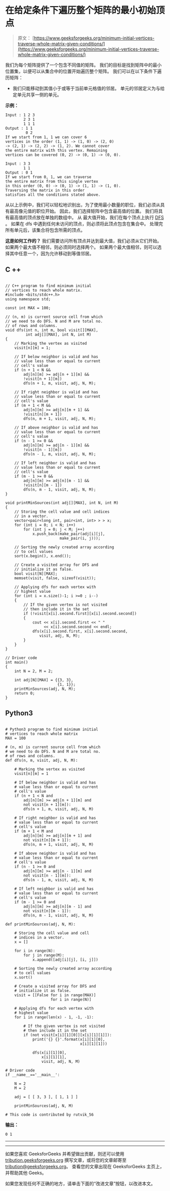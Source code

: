 # 在给定条件下遍历整个矩阵的最小初始顶点

> 原文： [https://www.geeksforgeeks.org/minimum-initial-vertices-traverse-whole-matrix-given-conditions/](https://www.geeksforgeeks.org/minimum-initial-vertices-traverse-whole-matrix-given-conditions/)

我们为每个矩阵提供了一个包含不同值的矩阵。 我们的目标是找到矩阵中的最小位置集，以便可以从集合中的位置开始遍历整个矩阵。
我们可以在以下条件下遍历矩阵：

*   我们只能移动到其值小于或等于当前单元格值的邻居。 单元的邻居定义为与给定单元共享一侧的单元。

**示例：**

```
Input : 1 2 3
        2 3 1
        1 1 1
Output : 1 1
         0 2
If we start from 1, 1 we can cover 6 
vertices in the order (1, 1) -> (1, 0) -> (2, 0) 
-> (2, 1) -> (2, 2) -> (1, 2). We cannot cover
the entire matrix with this vertex. Remaining 
vertices can be covered (0, 2) -> (0, 1) -> (0, 0). 

Input : 3 3
        1 1
Output : 0 1
If we start from 0, 1, we can traverse 
the entire matrix from this single vertex 
in this order (0, 0) -> (0, 1) -> (1, 1) -> (1, 0). 
Traversing the matrix in this order 
satisfies all the conditions stated above.
```

从以上示例中，我们可以轻松地识别出，为了使用最小数量的职位，我们必须从具有最高像元值的职位开始。 因此，我们选择矩阵中包含最高值的位置。 我们将具有最高值的顶点放在单独的数组中。 从
最大值开始，我们在每个顶点上执行 [DFS](https://www.geeksforgeeks.org/depth-first-traversal-for-a-graph/) 。 如果在 dfs 中遇到任何未访问的顶点，则必须将此顶点包含在集合中。 处理完所有单元后，该集合将包含所需的顶点。

**这是如何工作的？**
我们需要访问所有顶点并达到最大值，我们必须从它们开始。 如果两个最大值不相邻，则必须同时选择两个。 如果两个最大值相邻，则可以选择其中任意一个，因为允许移动到等值邻居。

## C ++

```

// C++ program to find minimum initial
// vertices to reach whole matrix.
#include <bits/stdc++.h>
using namespace std;

const int MAX = 100;

// (n, m) is current source cell from which
// we need to do DFS. N and M are total no.
// of rows and columns.
void dfs(int n, int m, bool visit[][MAX],
         int adj[][MAX], int N, int M)
{
    // Marking the vertex as visited
    visit[n][m] = 1;

    // If below neighbor is valid and has
    // value less than or equal to current
    // cell's value
    if (n + 1 < N &&
        adj[n][m] >= adj[n + 1][m] &&
        !visit[n + 1][m])
        dfs(n + 1, m, visit, adj, N, M);

    // If right neighbor is valid and has
    // value less than or equal to current
    // cell's value
    if (m + 1 < M &&
        adj[n][m] >= adj[n][m + 1] &&
        !visit[n][m + 1])
        dfs(n, m + 1, visit, adj, N, M);

    // If above neighbor is valid and has
    // value less than or equal to current
    // cell's value
    if (n - 1 >= 0 &&
        adj[n][m] >= adj[n - 1][m] &&
        !visit[n - 1][m])
        dfs(n - 1, m, visit, adj, N, M);

    // If left neighbor is valid and has
    // value less than or equal to current
    // cell's value
    if (m - 1 >= 0 &&
        adj[n][m] >= adj[n][m - 1] &&
        !visit[n][m - 1])
        dfs(n, m - 1, visit, adj, N, M);
}

void printMinSources(int adj[][MAX], int N, int M)
{
    // Storing the cell value and cell indices
    // in a vector.
    vector<pair<long int, pair<int, int> > > x;
    for (int i = 0; i < N; i++)
        for (int j = 0; j < M; j++)
            x.push_back(make_pair(adj[i][j],
                        make_pair(i, j)));

    // Sorting the newly created array according
    // to cell values
    sort(x.begin(), x.end());

    // Create a visited array for DFS and
    // initialize it as false.
    bool visit[N][MAX];
    memset(visit, false, sizeof(visit));

    // Applying dfs for each vertex with
    // highest value
    for (int i = x.size()-1; i >=0 ; i--)
    {
        // If the given vertex is not visited
        // then include it in the set
        if (!visit[x[i].second.first][x[i].second.second])
        {
            cout << x[i].second.first << " "
                 << x[i].second.second << endl;
            dfs(x[i].second.first, x[i].second.second,
               visit, adj, N, M);
        }
    }
}

// Driver code
int main()
{
    int N = 2, M = 2;

    int adj[N][MAX] = {{3, 3},
                       {1, 1}};
    printMinSources(adj, N, M);
    return 0;
}

```

## Python3

```

# Python3 program to find minimum initial
# vertices to reach whole matrix
MAX = 100

# (n, m) is current source cell from which
# we need to do DFS. N and M are total no.
# of rows and columns.
def dfs(n, m, visit, adj, N, M):

    # Marking the vertex as visited
    visit[n][m] = 1

    # If below neighbor is valid and has
    # value less than or equal to current
    # cell's value
    if (n + 1 < N and
        adj[n][m] >= adj[n + 1][m] and
        not visit[n + 1][m]):
        dfs(n + 1, m, visit, adj, N, M)

    # If right neighbor is valid and has
    # value less than or equal to current
    # cell's value
    if (m + 1 < M and
        adj[n][m] >= adj[n][m + 1] and
        not visit[n][m + 1]):
        dfs(n, m + 1, visit, adj, N, M)

    # If above neighbor is valid and has
    # value less than or equal to current
    # cell's value
    if (n - 1 >= 0 and
        adj[n][m] >= adj[n - 1][m] and
        not visit[n - 1][m]):
        dfs(n - 1, m, visit, adj, N, M)

    # If left neighbor is valid and has
    # value less than or equal to current
    # cell's value
    if (m - 1 >= 0 and
        adj[n][m] >= adj[n][m - 1] and
        not visit[n][m - 1]):
        dfs(n, m - 1, visit, adj, N, M)

def printMinSources(adj, N, M):

    # Storing the cell value and cell 
    # indices in a vector.
    x = []

    for i in range(N):
        for j in range(M):
            x.append([adj[i][j], [i, j]])

    # Sorting the newly created array according
    # to cell values
    x.sort()

    # Create a visited array for DFS and
    # initialize it as false.
    visit = [[False for i in range(MAX)]
                    for i in range(N)]

    # Applying dfs for each vertex with
    # highest value
    for i in range(len(x) - 1, -1, -1):

        # If the given vertex is not visited
        # then include it in the set
        if (not visit[x[i][1][0]][x[i][1][1]]):
            print('{} {}'.format(x[i][1][0],
                                 x[i][1][1]))

            dfs(x[i][1][0], 
                x[i][1][1],
                visit, adj, N, M)

# Driver code
if __name__=='__main__':

    N = 2
    M = 2

    adj = [ [ 3, 3 ], [ 1, 1 ] ]

    printMinSources(adj, N, M)

# This code is contributed by rutvik_56

```

**输出：**

```
0 1
```



* * *

* * *

如果您喜欢 GeeksforGeeks 并希望做出贡献，则还可以使用 [tribution.geeksforgeeks.org](https://contribute.geeksforgeeks.org/) 撰写文章，或将您的文章邮寄至 tribution@geeksforgeeks.org。 查看您的文章出现在 GeeksforGeeks 主页上，并帮助其他 Geeks。

如果您发现任何不正确的地方，请单击下面的“改进文章”按钮，以改进本文。